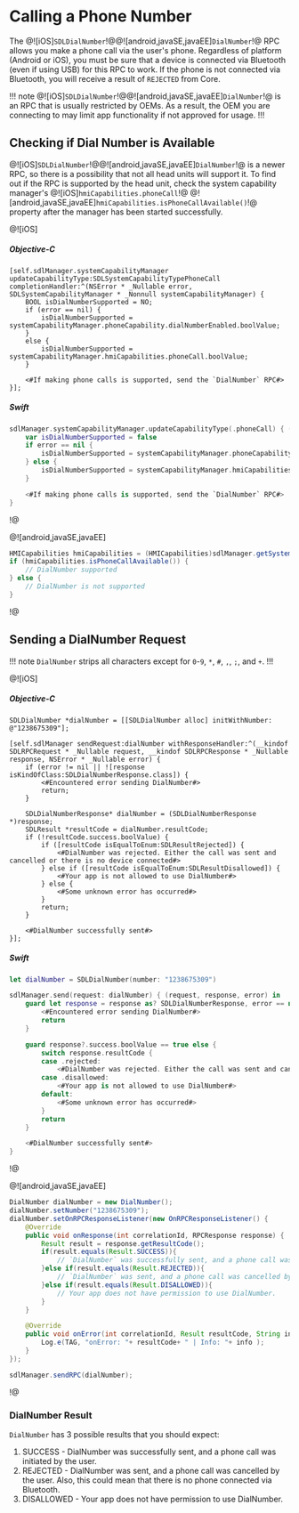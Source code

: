 # Calling a Phone Number
The @![iOS]`SDLDialNumber`!@@![android,javaSE,javaEE]`DialNumber`!@ RPC allows you make a phone call via the user's phone. Regardless of platform (Android or iOS), you must be sure that a device is connected via Bluetooth (even if using USB) for this RPC to work. If the phone is not connected via Bluetooth, you will receive a result of `REJECTED` from Core.

!!! note
@![iOS]`SDLDialNumber`!@@![android,javaSE,javaEE]`DialNumber`!@ is an RPC that is usually restricted by OEMs. As a result, the OEM you are connecting to may limit app functionality if not approved for usage.
!!!

## Checking if Dial Number is Available
@![iOS]`SDLDialNumber`!@@![android,javaSE,javaEE]`DialNumber`!@ is a newer RPC, so there is a possibility that not all head units will support it. To find out if the RPC is supported by the head unit, check the system capability manager's @![iOS]`hmiCapabilities.phoneCall`!@ @![android,javaSE,javaEE]`hmiCapabilities.isPhoneCallAvailable()`!@ property after the manager has been started successfully.

@![iOS]
##### Objective-C
```objc
[self.sdlManager.systemCapabilityManager updateCapabilityType:SDLSystemCapabilityTypePhoneCall completionHandler:^(NSError * _Nullable error, SDLSystemCapabilityManager * _Nonnull systemCapabilityManager) {
    BOOL isDialNumberSupported = NO;
    if (error == nil) {
        isDialNumberSupported = systemCapabilityManager.phoneCapability.dialNumberEnabled.boolValue;
    }
    else {
        isDialNumberSupported = systemCapabilityManager.hmiCapabilities.phoneCall.boolValue;
    }

    <#If making phone calls is supported, send the `DialNumber` RPC#>
}];
```

##### Swift
```swift
sdlManager.systemCapabilityManager.updateCapabilityType(.phoneCall) { (error, systemCapabilityManager) in
    var isDialNumberSupported = false
    if error == nil {
        isDialNumberSupported = systemCapabilityManager.phoneCapability?.dialNumberEnabled?.boolValue ?? false;
    } else {
        isDialNumberSupported = systemCapabilityManager.hmiCapabilities?.phoneCall?.boolValue ?? false
    }

    <#If making phone calls is supported, send the `DialNumber` RPC#>
}
```
!@

@![android,javaSE,javaEE]
```java
HMICapabilities hmiCapabilities = (HMICapabilities)sdlManager.getSystemCapabilityManager().getCapability(SystemCapabilityType.HMI);
if (hmiCapabilities.isPhoneCallAvailable()) {
    // DialNumber supported
} else {
    // DialNumber is not supported
}
```
!@

## Sending a DialNumber Request
!!! note
`DialNumber` strips all characters except for `0`-`9`, `*`, `#`, `,`, `;`, and `+`.
!!!

@![iOS]
##### Objective-C
```objc
SDLDialNumber *dialNumber = [[SDLDialNumber alloc] initWithNumber: @"1238675309"];

[self.sdlManager sendRequest:dialNumber withResponseHandler:^(__kindof SDLRPCRequest * _Nullable request, __kindof SDLRPCResponse * _Nullable response, NSError * _Nullable error) {
    if (error != nil || ![response isKindOfClass:SDLDialNumberResponse.class]) {
        <#Encountered error sending DialNumber#>
        return;
    }

    SDLDialNumberResponse* dialNumber = (SDLDialNumberResponse *)response;
    SDLResult *resultCode = dialNumber.resultCode;
    if (!resultCode.success.boolValue) {
		if ([resultCode isEqualToEnum:SDLResultRejected]) {
	        <#DialNumber was rejected. Either the call was sent and cancelled or there is no device connected#>
	    } else if ([resultCode isEqualToEnum:SDLResultDisallowed]) {
	        <#Your app is not allowed to use DialNumber#>
	    } else { 	
	    	<#Some unknown error has occurred#>
	    }
	    return;
    }

	<#DialNumber successfully sent#>
}];
```

##### Swift
```swift
let dialNumber = SDLDialNumber(number: "1238675309")

sdlManager.send(request: dialNumber) { (request, response, error) in
    guard let response = response as? SDLDialNumberResponse, error == nil else {
        <#Encountered error sending DialNumber#>
        return
    }

    guard response?.success.boolValue == true else {
        switch response.resultCode {
        case .rejected:
            <#DialNumber was rejected. Either the call was sent and cancelled or there is no device connected#>
        case .disallowed:
            <#Your app is not allowed to use DialNumber#>
        default:
            <#Some unknown error has occurred#>
        }
        return
    }

    <#DialNumber successfully sent#>
}
```
!@

@![android,javaSE,javaEE]
```java
DialNumber dialNumber = new DialNumber();
dialNumber.setNumber("1238675309");
dialNumber.setOnRPCResponseListener(new OnRPCResponseListener() {
    @Override
    public void onResponse(int correlationId, RPCResponse response) {
        Result result = response.getResultCode();
        if(result.equals(Result.SUCCESS)){
            // `DialNumber` was successfully sent, and a phone call was initiated by the user.
        }else if(result.equals(Result.REJECTED)){
            // `DialNumber` was sent, and a phone call was cancelled by the user. Also, this could mean that there is no phone connected via Bluetooth.
        }else if(result.equals(Result.DISALLOWED)){
            // Your app does not have permission to use DialNumber.
        }
    }

    @Override
    public void onError(int correlationId, Result resultCode, String info){
        Log.e(TAG, "onError: "+ resultCode+ " | Info: "+ info );
    }
});

sdlManager.sendRPC(dialNumber);
```
!@

### DialNumber Result
`DialNumber` has 3 possible results that you should expect:

1. SUCCESS - DialNumber was successfully sent, and a phone call was initiated by the user.
2. REJECTED - DialNumber was sent, and a phone call was cancelled by the user. Also, this could mean that there is no phone connected via Bluetooth.
3. DISALLOWED - Your app does not have permission to use DialNumber.
